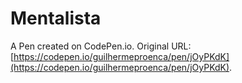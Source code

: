 # Mentalista

A Pen created on CodePen.io. Original URL: [https://codepen.io/guilhermeproenca/pen/jOyPKdK](https://codepen.io/guilhermeproenca/pen/jOyPKdK).


